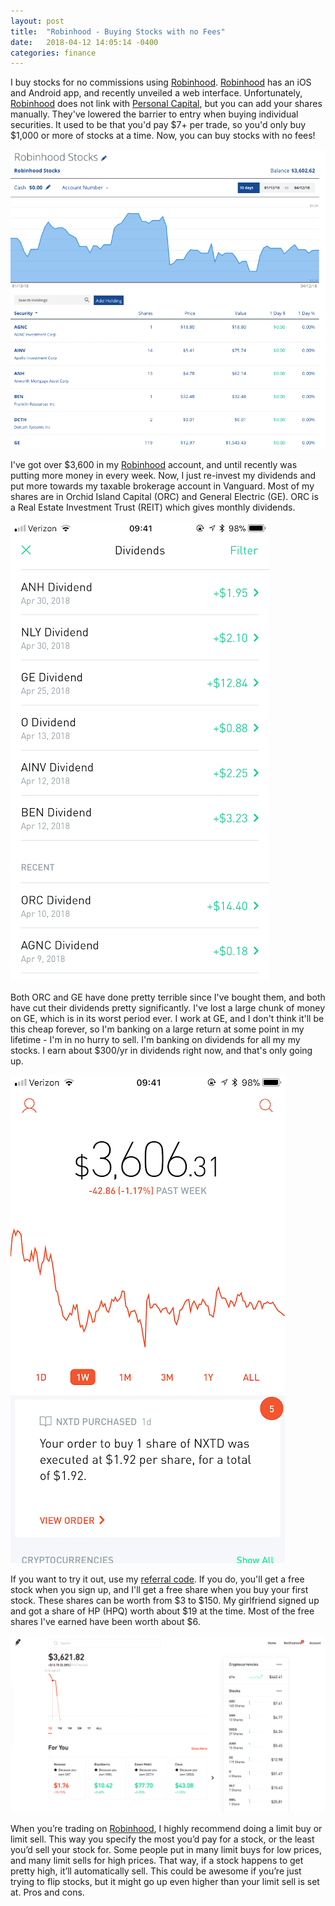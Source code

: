 ```yaml
---
layout: post
title:  "Robinhood - Buying Stocks with no Fees"
date:   2018-04-12 14:05:14 -0400
categories: finance
---
```


I buy stocks for no commissions using [Robinhood](http://share.robinhood.com/roberts459). [Robinhood](http://sshare.robinhood.com/roberts459) has an iOS and Android app, and recently unveiled a web interface. Unfortunately, [Robinhood](http://share.robinhood.com/roberts459) does not link with [Personal Capital](https://rskelton.com/personal-capital-review), but you can add your shares manually. They've lowered the barrier to entry when buying individual securities. It used to be that you'd pay $7+ per trade, so you'd only buy $1,000 or more of stocks at a time. Now, you can buy stocks with no fees!

![Robinhood on Personal Capital](/images/robinhood/pc.png)

I've got over $3,600 in my [Robinhood](http://share.robinhood.com/roberts459) account, and until recently was putting more money in every week. Now, I just re-invest my dividends and put more towards my taxable brokerage account in Vanguard. Most of my shares are in Orchid Island Capital (ORC) and General Electric (GE). ORC is a Real Estate Investment Trust (REIT) which gives monthly dividends.

![My Recent Dividends](/images/robinhood/dividends.png)

Both ORC and GE have done pretty terrible since I've bought them, and both have cut their dividends pretty significantly. I've lost a large chunk of money on GE, which is in its worst period ever. I work at GE, and I don't think it'll be this cheap forever, so I'm banking on a large return at some point in my lifetime - I'm in no hurry to sell. I'm banking on dividends for all my my stocks. I earn about $300/yr in dividends right now, and that's only going up.

![Robinhood iOS Application](/images/robinhood/ios.png)

If you want to try it out, use my [referral code](http://share.robinhood.com/roberts459). If you do, you'll get a free stock when you sign up, and I'll get a free share when you buy your first stock. These shares can be worth from $3 to $150. My girlfriend signed up and got a share of HP (HPQ) worth about $19 at the time. Most of the free shares I've earned have been worth about $6.

![Robinhood Web Interface](/images/robinhood/web.png)

When you’re trading on [Robinhood](http://share.robinhood.com/roberts459), I highly recommend doing a limit buy or limit sell. This way you specify the most you’d pay for a stock, or the least you’d sell your stock for. Some people put in many limit buys for low prices, and many limit sells for high prices. That way, if a stock happens to get pretty high, it’ll automatically sell. This could be awesome if you’re just trying to flip stocks, but it might go up even higher than your limit sell is set at. Pros and cons.
